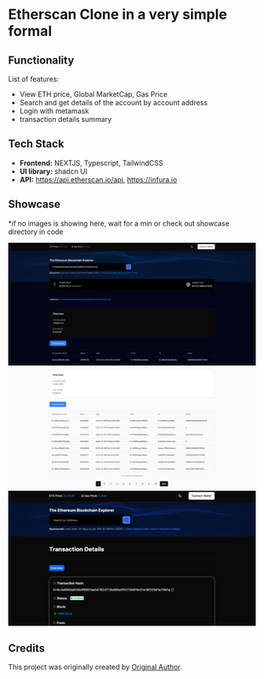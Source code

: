 # Etherscan Clone in a very simple formal

## Functionality

List of features:

- View ETH price, Global MarketCap, Gas Price
- Search and get details of the account by account address
- Login with metamask
- transaction details summary

## Tech Stack

- **Frontend:** NEXTJS, Typescript, TailwindCSS
- **UI library:** shadcn UI
- **API:** https://api.etherscan.io/api, https://infura.io

## Showcase

\*if no images is showing here, wait for a min or check out showcase directory in code

![showcase-1](https://github.com/ARITRA69/etherscan-clone/blob/main/showcase/etherscan-1.png)
![showcase-2](https://github.com/ARITRA69/etherscan-clone/blob/main/showcase/etherscan-2.png)
![showcase-3](https://github.com/Thankgod20/etherscan-mempool/blob/main/showcase/Screenshot%202024-05-18%20at%2010.07.24.png)

## Credits

This project was originally created by [Original Author](https://github.com/ARITRA69/).

